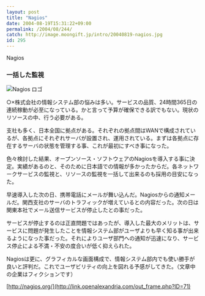 ```yaml
---
layout: post
title: "Nagios"
date: 2004-08-19T15:31:22+09:00
permalink: /2004/08/244/
catch: http://image.moongift.jp/intro/20040819-nagios.jpg
id: 295
---
```

Nagios  
<!--more-->

### 一括した監視
  

![Nagios ロゴ](http://image.moongift.jp/intro/20040819-nagios.jpg "Nagios ロゴ")

  

○×株式会社の情報システム部の悩みは多い。サービスの品質、24時間365日の連続稼動が必至になっている。かと言って予算が確保できる訳でもない。現状のリソースの中、行う必要がある。

  

支社も多く、日本全国に拠点がある。それぞれの拠点間はWANで構成されているが、各拠点にそれぞれサーバが設置され、運用されている。まずは各拠点に存在するサーバの状態を管理する事、これが最初にすべき事になった。

  

色々検討した結果、オープンソース・ソフトウェアのNagiosを導入する事に決定。実績があるのと、そのために日本語での情報が多かったからだ。各ネットワークサービスの監視と、リソースの監視を一括して出来るのも採用の目安になった。

  

早速導入した次の日、携帯電話にメールが舞い込んだ。Nagiosからの通知メールだ。関西支社のサーバのトラフィックが増えているとの内容だった。次の日は関東本社でメール送信サービスが停止したとの事だった。

  

サービスが停止するのは正直問題ではあったが、導入した最大のメリットは、サービスに問題が発生したことを情報システム部がユーザよりも早く知る事が出来るようになった事だった。それによりユーザ部門への通知が迅速になり、サービス停止による不満・不安の度合いが低く抑えられた。

  

Nagiosは更に、グラフィカルな画面構成で、情報システム部内でも使い勝手が良いと評判だ。これでユーザビリティの向上を図れる予感がしてきた。（文章中の企業はフィクションです）

  

[http://nagios.org/](http://link.openalexandria.com/out_frame.php?ID=71)

